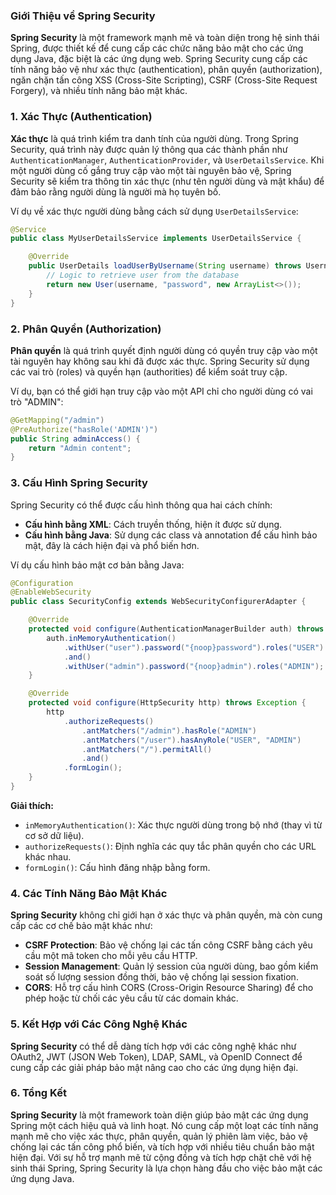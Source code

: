 ### Giới Thiệu về Spring Security

**Spring Security** là một framework mạnh mẽ và toàn diện trong hệ sinh thái Spring, được thiết kế để cung cấp các chức năng bảo mật cho các ứng dụng Java, đặc biệt là các ứng dụng web. Spring Security cung cấp các tính năng bảo vệ như xác thực (authentication), phân quyền (authorization), ngăn chặn tấn công XSS (Cross-Site Scripting), CSRF (Cross-Site Request Forgery), và nhiều tính năng bảo mật khác.

### 1. Xác Thực (Authentication)

**Xác thực** là quá trình kiểm tra danh tính của người dùng. Trong Spring Security, quá trình này được quản lý thông qua các thành phần như `AuthenticationManager`, `AuthenticationProvider`, và `UserDetailsService`. Khi một người dùng cố gắng truy cập vào một tài nguyên bảo vệ, Spring Security sẽ kiểm tra thông tin xác thực (như tên người dùng và mật khẩu) để đảm bảo rằng người dùng là người mà họ tuyên bố.

Ví dụ về xác thực người dùng bằng cách sử dụng `UserDetailsService`:

```java
@Service
public class MyUserDetailsService implements UserDetailsService {

    @Override
    public UserDetails loadUserByUsername(String username) throws UsernameNotFoundException {
        // Logic to retrieve user from the database
        return new User(username, "password", new ArrayList<>());
    }
}
```

### 2. Phân Quyền (Authorization)

**Phân quyền** là quá trình quyết định người dùng có quyền truy cập vào một tài nguyên hay không sau khi đã được xác thực. Spring Security sử dụng các vai trò (roles) và quyền hạn (authorities) để kiểm soát truy cập.

Ví dụ, bạn có thể giới hạn truy cập vào một API chỉ cho người dùng có vai trò "ADMIN":

```java
@GetMapping("/admin")
@PreAuthorize("hasRole('ADMIN')")
public String adminAccess() {
    return "Admin content";
}
```

### 3. Cấu Hình Spring Security

Spring Security có thể được cấu hình thông qua hai cách chính:

- **Cấu hình bằng XML**: Cách truyền thống, hiện ít được sử dụng.
- **Cấu hình bằng Java**: Sử dụng các class và annotation để cấu hình bảo mật, đây là cách hiện đại và phổ biến hơn.

Ví dụ cấu hình bảo mật cơ bản bằng Java:

```java
@Configuration
@EnableWebSecurity
public class SecurityConfig extends WebSecurityConfigurerAdapter {

    @Override
    protected void configure(AuthenticationManagerBuilder auth) throws Exception {
        auth.inMemoryAuthentication()
            .withUser("user").password("{noop}password").roles("USER")
            .and()
            .withUser("admin").password("{noop}admin").roles("ADMIN");
    }

    @Override
    protected void configure(HttpSecurity http) throws Exception {
        http
            .authorizeRequests()
                .antMatchers("/admin").hasRole("ADMIN")
                .antMatchers("/user").hasAnyRole("USER", "ADMIN")
                .antMatchers("/").permitAll()
                .and()
            .formLogin();
    }
}
```

**Giải thích:**

- `inMemoryAuthentication()`: Xác thực người dùng trong bộ nhớ (thay vì từ cơ sở dữ liệu).
- `authorizeRequests()`: Định nghĩa các quy tắc phân quyền cho các URL khác nhau.
- `formLogin()`: Cấu hình đăng nhập bằng form.

### 4. Các Tính Năng Bảo Mật Khác

**Spring Security** không chỉ giới hạn ở xác thực và phân quyền, mà còn cung cấp các cơ chế bảo mật khác như:

- **CSRF Protection**: Bảo vệ chống lại các tấn công CSRF bằng cách yêu cầu một mã token cho mỗi yêu cầu HTTP.
- **Session Management**: Quản lý session của người dùng, bao gồm kiểm soát số lượng session đồng thời, bảo vệ chống lại session fixation.
- **CORS**: Hỗ trợ cấu hình CORS (Cross-Origin Resource Sharing) để cho phép hoặc từ chối các yêu cầu từ các domain khác.

### 5. Kết Hợp với Các Công Nghệ Khác

**Spring Security** có thể dễ dàng tích hợp với các công nghệ khác như OAuth2, JWT (JSON Web Token), LDAP, SAML, và OpenID Connect để cung cấp các giải pháp bảo mật nâng cao cho các ứng dụng hiện đại.

### 6. Tổng Kết

**Spring Security** là một framework toàn diện giúp bảo mật các ứng dụng Spring một cách hiệu quả và linh hoạt. Nó cung cấp một loạt các tính năng mạnh mẽ cho việc xác thực, phân quyền, quản lý phiên làm việc, bảo vệ chống lại các tấn công phổ biến, và tích hợp với nhiều tiêu chuẩn bảo mật hiện đại. Với sự hỗ trợ mạnh mẽ từ cộng đồng và tích hợp chặt chẽ với hệ sinh thái Spring, Spring Security là lựa chọn hàng đầu cho việc bảo mật các ứng dụng Java.